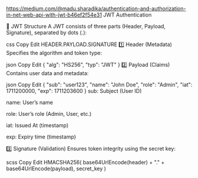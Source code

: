 https://medium.com/@madu.sharadika/authentication-and-authorization-in-net-web-api-with-jwt-b46ef2f54e31
JWT Authentication

🔹 JWT Structure
A JWT consists of three parts (Header, Payload, Signature), separated by dots (.):

css
Copy
Edit
HEADER.PAYLOAD.SIGNATURE
1️⃣ Header (Metadata)
Specifies the algorithm and token type:

json
Copy
Edit
{
  "alg": "HS256",
  "typ": "JWT"
}
2️⃣ Payload (Claims)
Contains user data and metadata:

json
Copy
Edit
{
  "sub": "user123",
  "name": "John Doe",
  "role": "Admin",
  "iat": 1711200000,
  "exp": 1711203600
}
sub: Subject (User ID)

name: User’s name

role: User’s role (Admin, User, etc.)

iat: Issued At (timestamp)

exp: Expiry time (timestamp)

3️⃣ Signature (Validation)
Ensures token integrity using the secret key:

scss
Copy
Edit
HMACSHA256(
  base64UrlEncode(header) + "." + base64UrlEncode(payload),
  secret_key
)
